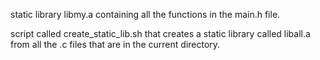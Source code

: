 static library libmy.a containing all the functions in the main.h file.

script called create_static_lib.sh that creates a static library called liball.a from all the .c files that are in the current directory.
